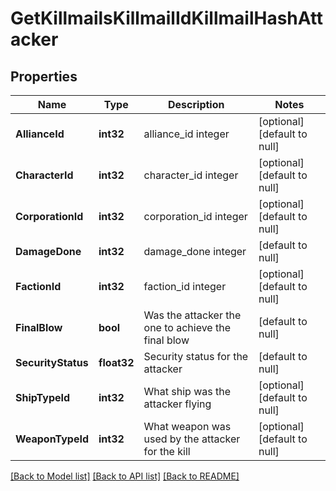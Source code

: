 # GetKillmailsKillmailIdKillmailHashAttacker

## Properties
Name | Type | Description | Notes
------------ | ------------- | ------------- | -------------
**AllianceId** | **int32** | alliance_id integer | [optional] [default to null]
**CharacterId** | **int32** | character_id integer | [optional] [default to null]
**CorporationId** | **int32** | corporation_id integer | [optional] [default to null]
**DamageDone** | **int32** | damage_done integer | [default to null]
**FactionId** | **int32** | faction_id integer | [optional] [default to null]
**FinalBlow** | **bool** | Was the attacker the one to achieve the final blow  | [default to null]
**SecurityStatus** | **float32** | Security status for the attacker  | [default to null]
**ShipTypeId** | **int32** | What ship was the attacker flying  | [optional] [default to null]
**WeaponTypeId** | **int32** | What weapon was used by the attacker for the kill  | [optional] [default to null]

[[Back to Model list]](../README.md#documentation-for-models) [[Back to API list]](../README.md#documentation-for-api-endpoints) [[Back to README]](../README.md)

